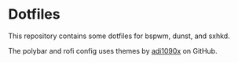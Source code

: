 # Dotfiles

This repository contains some dotfiles for bspwm, dunst, and sxhkd.

The polybar and rofi config uses themes by [adi1090x](https://github.com/adi1090x) on GitHub.
